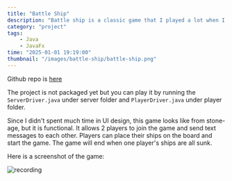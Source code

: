 ```yaml
---
title: "Battle Ship"
description: "Battle ship is a classic game that I played a lot when I was a kid. I decided to build it with Java and JavaFx to practice my Java skills. The game is simple, but it is a good way to practice object-oriented programming."
category: "project"
tags: 
    - Java
    - JavaFx
time: "2025-01-01 19:19:00"
thumbnail: "/images/battle-ship/battle-ship.png"
---
```


Github repo is [here](https://github.com/roger-mengqiu-chen/BattleShip)

The project is not packaged yet but you can play it by running the `ServerDriver.java` under server folder and `PlayerDriver.java` under player folder.

Since I didn't spent much time in UI design, this game looks like from stone-age, but it is functional. It allows 2 players to join the game and send text messages to each other. Players can place their ships on the board and start the game. The game will end when one player's ships are all sunk. 

Here is a screenshot of the game:

![recording](battle-ship/battle-ship-recording.gif)
